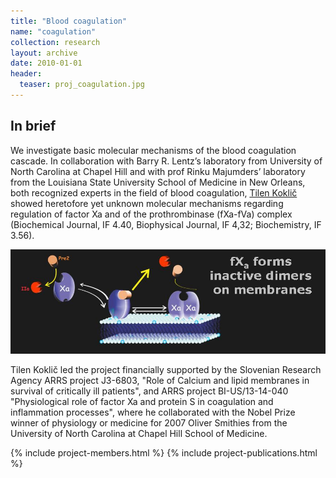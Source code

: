 ```yaml
---
title: "Blood coagulation"
name: "coagulation"
collection: research
layout: archive
date: 2010-01-01
header:
  teaser: proj_coagulation.jpg
---
```




In brief
--------
We investigate basic molecular mechanisms of the blood coagulation cascade. In collaboration with Barry R. Lentz’s laboratory from University of North Carolina at Chapel Hill and with prof Rinku Majumders’ laboratory from the Louisiana State University School of Medicine in New Orleans, both recognized experts in the field of blood coagulation, [Tilen Koklič](/team/KoklicTilen) showed heretofore yet unknown molecular mechanisms regarding regulation of factor Xa and of the prothrombinase (fXa-fVa) complex (Biochemical Journal, IF 4.40, Biophysical Journal, IF 4,32; Biochemistry, IF 3.56).

![coagulation](/images/proj_coagulation_big.jpg)

Tilen Koklič led the project financially supported by the Slovenian Research Agency ARRS project J3-6803, "Role of Calcium and lipid membranes in survival of critically ill patients", and ARRS project BI-US/13-14-040 "Physiological role of factor Xa and protein S in coagulation and inflammation processes", where he collaborated with the Nobel Prize winner of physiology or medicine for 2007 Oliver Smithies from the University of North Carolina at Chapel Hill School of Medicine. 

{% include project-members.html %}
{% include project-publications.html %}